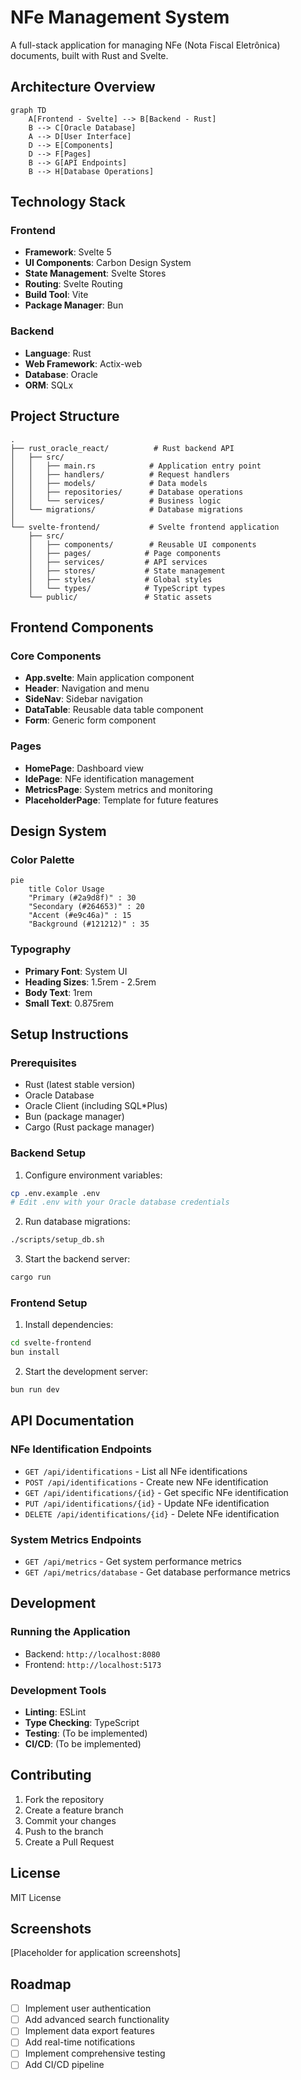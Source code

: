 # NFe Management System

A full-stack application for managing NFe (Nota Fiscal Eletrônica) documents, built with Rust and Svelte.

## Architecture Overview

```mermaid
graph TD
    A[Frontend - Svelte] --> B[Backend - Rust]
    B --> C[Oracle Database]
    A --> D[User Interface]
    D --> E[Components]
    D --> F[Pages]
    B --> G[API Endpoints]
    B --> H[Database Operations]
```

## Technology Stack

### Frontend
- **Framework**: Svelte 5
- **UI Components**: Carbon Design System
- **State Management**: Svelte Stores
- **Routing**: Svelte Routing
- **Build Tool**: Vite
- **Package Manager**: Bun

### Backend
- **Language**: Rust
- **Web Framework**: Actix-web
- **Database**: Oracle
- **ORM**: SQLx

## Project Structure

```
.
├── rust_oracle_react/          # Rust backend API
│   ├── src/
│   │   ├── main.rs            # Application entry point
│   │   ├── handlers/          # Request handlers
│   │   ├── models/            # Data models
│   │   ├── repositories/      # Database operations
│   │   └── services/          # Business logic
│   └── migrations/            # Database migrations
│
└── svelte-frontend/           # Svelte frontend application
    ├── src/
    │   ├── components/        # Reusable UI components
    │   ├── pages/            # Page components
    │   ├── services/         # API services
    │   ├── stores/           # State management
    │   ├── styles/           # Global styles
    │   └── types/            # TypeScript types
    └── public/               # Static assets
```

## Frontend Components

### Core Components
- **App.svelte**: Main application component
- **Header**: Navigation and menu
- **SideNav**: Sidebar navigation
- **DataTable**: Reusable data table component
- **Form**: Generic form component

### Pages
- **HomePage**: Dashboard view
- **IdePage**: NFe identification management
- **MetricsPage**: System metrics and monitoring
- **PlaceholderPage**: Template for future features

## Design System

### Color Palette
```mermaid
pie
    title Color Usage
    "Primary (#2a9d8f)" : 30
    "Secondary (#264653)" : 20
    "Accent (#e9c46a)" : 15
    "Background (#121212)" : 35
```

### Typography
- **Primary Font**: System UI
- **Heading Sizes**: 1.5rem - 2.5rem
- **Body Text**: 1rem
- **Small Text**: 0.875rem

## Setup Instructions

### Prerequisites
- Rust (latest stable version)
- Oracle Database
- Oracle Client (including SQL*Plus)
- Bun (package manager)
- Cargo (Rust package manager)

### Backend Setup
1. Configure environment variables:
```bash
cp .env.example .env
# Edit .env with your Oracle database credentials
```

2. Run database migrations:
```bash
./scripts/setup_db.sh
```

3. Start the backend server:
```bash
cargo run
```

### Frontend Setup
1. Install dependencies:
```bash
cd svelte-frontend
bun install
```

2. Start the development server:
```bash
bun run dev
```

## API Documentation

### NFe Identification Endpoints
- `GET /api/identifications` - List all NFe identifications
- `POST /api/identifications` - Create new NFe identification
- `GET /api/identifications/{id}` - Get specific NFe identification
- `PUT /api/identifications/{id}` - Update NFe identification
- `DELETE /api/identifications/{id}` - Delete NFe identification

### System Metrics Endpoints
- `GET /api/metrics` - Get system performance metrics
- `GET /api/metrics/database` - Get database performance metrics

## Development

### Running the Application
- Backend: `http://localhost:8080`
- Frontend: `http://localhost:5173`

### Development Tools
- **Linting**: ESLint
- **Type Checking**: TypeScript
- **Testing**: (To be implemented)
- **CI/CD**: (To be implemented)

## Contributing

1. Fork the repository
2. Create a feature branch
3. Commit your changes
4. Push to the branch
5. Create a Pull Request

## License

MIT License

## Screenshots

[Placeholder for application screenshots]

## Roadmap

- [ ] Implement user authentication
- [ ] Add advanced search functionality
- [ ] Implement data export features
- [ ] Add real-time notifications
- [ ] Implement comprehensive testing
- [ ] Add CI/CD pipeline 